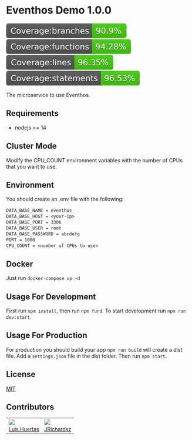 # Eventhos Demo 1.0.0

<img src="./badges/badge-branches.svg">
<img src="./badges/badge-functions.svg">
<img src="./badges/badge-lines.svg">
<img src="./badges/badge-statements.svg">

The microservice to use Eventhos.

## Requirements

- nodejs >= 14

## Cluster Mode

Modify the CPU_COUNT environment variables with the number of CPUs that you want to use.

## Environment

You should create an .env file with the following:

```text
DATA_BASE_NAME = eventhos
DATA_BASE_HOST = <your-ip>
DATA_BASE_PORT = 3306
DATA_BASE_USER = root
DATA_BASE_PASSWORD = abcdefg
PORT = 1000
CPU_COUNT = <number of CPUs to use>
```

## Docker

Just run `docker-compose up -d`

## Usage For Development

First run `npm install`, then run `npm fund`. To start development run `npm run dev:start`.

## Usage For Production

For production you should build your app `npm run build` will create a dist file. Add a `settings.json` file in the dist folder. Then run `npm start`.

## License

[MIT](./LICENSE)

## Contributors

<table>
  <tbody>
    <td>
      <img src="https://i.ibb.co/88Tp6n5/Recurso-7.png" width="100px;"/>
      <br />
      <label><a href="https://github.com/TacEtarip">Luis Huertas</a></label>
      <br />
    </td>
    <td>
      <img src="https://avatars0.githubusercontent.com/u/3322836?s=460&v=4" width="100px;"/>
      <br />
      <label><a href="http://jrichardsz.github.io/">JRichardsz</a></label>
      <br />
    </td>
  </tbody>
</table>
